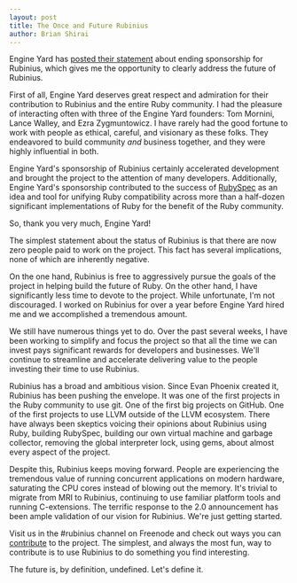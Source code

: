 ```yaml
---
layout: post
title: The Once and Future Rubinius
author: Brian Shirai
---
```

Engine Yard has [posted their
statement](https://blog.engineyard.com/2013/the-future-of-rubinius) about
ending sponsorship for Rubinius, which gives me the opportunity to clearly
address the future of Rubinius.

First of all, Engine Yard deserves great respect and admiration for their
contribution to Rubinius and the entire Ruby community. I had the pleasure of
interacting often with three of the Engine Yard founders: Tom Mornini, Lance
Walley, and Ezra Zygmuntowicz. I have rarely had the good fortune to work with
people as ethical, careful, and visionary as these folks. They endeavored to
build community _and_ business together, and they were highly influential in
both.

Engine Yard's sponsorship of Rubinius certainly accelerated development and
brought the project to the attention of many developers. Additionally, Engine
Yard's sponsorship contributed to the success of
[RubySpec](http://rubyspec.org) as an idea and tool for unifying Ruby
compatibility across more than a half-dozen significant implementations of Ruby
for the benefit of the Ruby community.

So, thank you very much, Engine Yard!

The simplest statement about the status of Rubinius is that there are now zero
people paid to work on the project. This fact has several implications, none of
which are inherently negative.

On the one hand, Rubinius is free to aggressively pursue  the goals of the
project in helping build the future of Ruby. On the other hand, I have
significantly less time to devote to the project. While unfortunate, I'm not
discouraged. I worked on Rubinius for over a year before Engine Yard hired me
and we accomplished a tremendous amount.

We still have numerous things yet to do. Over the past several weeks, I have
been working to simplify and focus the project so that all the time we can
invest pays significant rewards for developers and businesses. We'll continue
to streamline and accelerate delivering value to the people investing their
time to use Rubinius.

Rubinius has a broad and ambitious vision. Since Evan Phoenix created it,
Rubinius has been pushing the envelope. It was one of the first projects in the
Ruby community to use git. One of the first big projects on GitHub. One of the
first projects to use LLVM outside of the LLVM ecosystem. There have always
been skeptics voicing their opinions about Rubinius using Ruby, building
RubySpec, building our own virtual machine and garbage collector, removing the
global interpreter lock, using gems, about almost every aspect of the project.

Despite this, Rubinius keeps moving forward. People are experiencing the
tremendous value of running concurrent applications on modern hardware,
saturating the CPU cores instead of blowing out the memory. It's trivial to
migrate from MRI to Rubinius, continuing to use familiar platform tools and
running C-extensions. The terrific response to the 2.0 announcement has been
ample validation of our vision for Rubinius. We're just getting started.

Visit us in the #rubinius channel on Freenode and check out ways you can
[contribute](http://rubini.us/doc/en/contributing/) to the project. The
simplest, and always the most fun, way to contribute is to use Rubinius to do
something you find interesting.

The future is, by definition, undefined. Let's define it.
